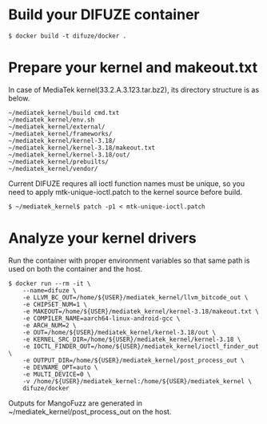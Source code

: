 # Build your DIFUZE container

    $ docker build -t difuze/docker .

# Prepare your kernel and makeout.txt

In case of MediaTek kernel(33.2.A.3.123.tar.bz2), its directory structure is as below.

    ~/mediatek_kernel/build cmd.txt
    ~/mediatek_kernel/env.sh
    ~/mediatek_kernel/external/
    ~/mediatek_kernel/frameworks/
    ~/mediatek_kernel/kernel-3.18/
    ~/mediatek_kernel/kernel-3.18/makeout.txt
    ~/mediatek_kernel/kernel-3.18/out/
    ~/mediatek_kernel/prebuilts/
    ~/mediatek_kernel/vendor/

Current DIFUZE requres all ioctl function names must be unique, so you need to apply mtk-unique-ioctl.patch to the kernel source before build.

    $ ~/mediatek_kernel$ patch -p1 < mtk-unique-ioctl.patch

# Analyze your kernel drivers

Run the container with proper environment variables so that same path is used on both the container and the host.

    $ docker run --rm -it \
        --name=difuze \
        -e LLVM_BC_OUT=/home/${USER}/mediatek_kernel/llvm_bitcode_out \
        -e CHIPSET_NUM=1 \
        -e MAKEOUT=/home/${USER}/mediatek_kernel/kernel-3.18/makeout.txt \
        -e COMPILER_NAME=aarch64-linux-android-gcc \
        -e ARCH_NUM=2 \
        -e OUT=/home/${USER}/mediatek_kernel/kernel-3.18/out \
        -e KERNEL_SRC_DIR=/home/${USER}/mediatek_kernel/kernel-3.18 \
        -e IOCTL_FINDER_OUT=/home/${USER}/mediatek_kernel/ioctl_finder_out \
        -e OUTPUT_DIR=/home/${USER}/mediatek_kernel/post_process_out \
        -e DEVNAME_OPT=auto \
        -e MULTI_DEVICE=0 \
        -v /home/${USER}/mediatek_kernel:/home/${USER}/mediatek_kernel \
        difuze/docker

Outputs for MangoFuzz are generated in ~/mediatek_kernel/post_process_out on the host.
